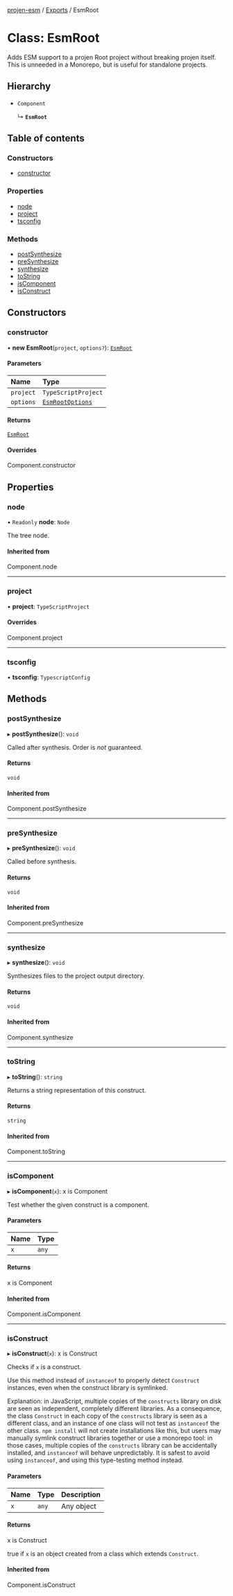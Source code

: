 [projen-esm](../README.md) / [Exports](../modules.md) / EsmRoot

# Class: EsmRoot

Adds ESM support to a projen Root project without breaking projen itself.
This is unneeded in a Monorepo, but is useful for standalone projects.

## Hierarchy

- `Component`

  ↳ **`EsmRoot`**

## Table of contents

### Constructors

- [constructor](EsmRoot.md#constructor)

### Properties

- [node](EsmRoot.md#node)
- [project](EsmRoot.md#project)
- [tsconfig](EsmRoot.md#tsconfig)

### Methods

- [postSynthesize](EsmRoot.md#postsynthesize)
- [preSynthesize](EsmRoot.md#presynthesize)
- [synthesize](EsmRoot.md#synthesize)
- [toString](EsmRoot.md#tostring)
- [isComponent](EsmRoot.md#iscomponent)
- [isConstruct](EsmRoot.md#isconstruct)

## Constructors

### constructor

• **new EsmRoot**(`project`, `options?`): [`EsmRoot`](EsmRoot.md)

#### Parameters

| Name | Type |
| :------ | :------ |
| `project` | `TypeScriptProject` |
| `options` | [`EsmRootOptions`](../interfaces/EsmRootOptions.md) |

#### Returns

[`EsmRoot`](EsmRoot.md)

#### Overrides

Component.constructor

## Properties

### node

• `Readonly` **node**: `Node`

The tree node.

#### Inherited from

Component.node

___

### project

• **project**: `TypeScriptProject`

#### Overrides

Component.project

___

### tsconfig

• **tsconfig**: `TypescriptConfig`

## Methods

### postSynthesize

▸ **postSynthesize**(): `void`

Called after synthesis. Order is *not* guaranteed.

#### Returns

`void`

#### Inherited from

Component.postSynthesize

___

### preSynthesize

▸ **preSynthesize**(): `void`

Called before synthesis.

#### Returns

`void`

#### Inherited from

Component.preSynthesize

___

### synthesize

▸ **synthesize**(): `void`

Synthesizes files to the project output directory.

#### Returns

`void`

#### Inherited from

Component.synthesize

___

### toString

▸ **toString**(): `string`

Returns a string representation of this construct.

#### Returns

`string`

#### Inherited from

Component.toString

___

### isComponent

▸ **isComponent**(`x`): x is Component

Test whether the given construct is a component.

#### Parameters

| Name | Type |
| :------ | :------ |
| `x` | `any` |

#### Returns

x is Component

#### Inherited from

Component.isComponent

___

### isConstruct

▸ **isConstruct**(`x`): x is Construct

Checks if `x` is a construct.

Use this method instead of `instanceof` to properly detect `Construct`
instances, even when the construct library is symlinked.

Explanation: in JavaScript, multiple copies of the `constructs` library on
disk are seen as independent, completely different libraries. As a
consequence, the class `Construct` in each copy of the `constructs` library
is seen as a different class, and an instance of one class will not test as
`instanceof` the other class. `npm install` will not create installations
like this, but users may manually symlink construct libraries together or
use a monorepo tool: in those cases, multiple copies of the `constructs`
library can be accidentally installed, and `instanceof` will behave
unpredictably. It is safest to avoid using `instanceof`, and using
this type-testing method instead.

#### Parameters

| Name | Type | Description |
| :------ | :------ | :------ |
| `x` | `any` | Any object |

#### Returns

x is Construct

true if `x` is an object created from a class which extends `Construct`.

#### Inherited from

Component.isConstruct
